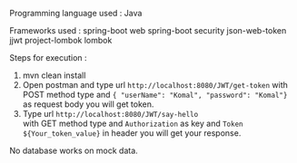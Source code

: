 Programming language used :
  Java

Frameworks used :
 spring-boot web
 spring-boot security
 json-web-token jjwt
 project-lombok lombok

Steps for execution : 
1. mvn clean install
2. Open postman and type url `http://localhost:8080/JWT/get-token` 
    with POST method type 
    and `{ "userName": "Komal", "password": "Komal"}` as request body you will get token.
3. Type url `http://localhost:8080/JWT/say-hello`  
    with GET method type
    and `Authorization` as key and `Token ${Your_token_value}` in header 
    you will get your response.
    
No database works on mock data.
